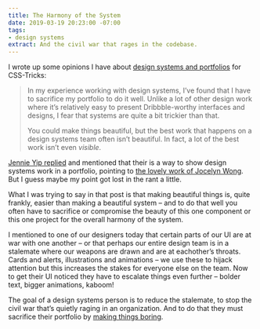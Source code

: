 ```yaml
---
title: The Harmony of the System
date: 2019-03-19 20:23:00 -07:00
tags:
- design systems
extract: And the civil war that rages in the codebase.
---
```


I wrote up some opinions I have about [design systems and portfolios](https://css-tricks.com/design-systems-and-portfolios/) for CSS-Tricks:

> In my experience working with design systems, I’ve found that I have to sacrifice my portfolio to do it well. Unlike a lot of other design work where it’s relatively easy to present Dribbble-worthy interfaces and designs, I fear that systems are quite a bit trickier than that.
> 
> You could make things beautiful, but the best work that happens on a design systems team often isn’t beautiful. In fact, a lot of the best work isn’t even _visible_.

[Jennie Yip replied](https://twitter.com/jenniesyip/status/1106731290122813440) and mentioned that their is a way to show design systems work in a portfolio, pointing to [the lovely work of Jocelyn Wong](https://jocelyn-wong.com/project-modal-component.html). But I guess maybe my point got lost in the rant a little. 

What I was trying to say in that post is that making beautiful things is, quite frankly, easier than making a beautiful system – and to do that well you often have to sacrifice or compromise the beauty of this one component or this one project for the overall harmony of the system.

I mentioned to one of our designers today that certain parts of our UI are at war with one another – or that perhaps our entire design team is in a stalemate where our weapons are drawn and are at eachother’s throats. Cards and alerts, illustrations and animations – we use these to hijack attention but this increases the stakes for everyone else on the team. Now to get their UI noticed they have to escalate things even further – bolder text, bigger animations, kaboom!

The goal of a design systems person is to reduce the stalemate, to stop the civil war that’s quietly raging in an organization. And to do that they must sacrifice their portfolio by [making things boring](http://blog.capwatkins.com/the-boring-designer). 

